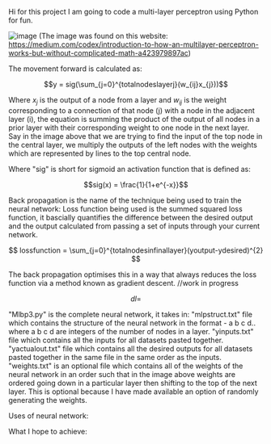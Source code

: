 Hi for this project I am going to code a multi-layer perceptron using Python for fun.

![image](https://github.com/user-attachments/assets/810ad0f7-bf43-40ea-93b9-08fa712e75ef)
(The image was found on this website: https://medium.com/codex/introduction-to-how-an-multilayer-perceptron-works-but-without-complicated-math-a423979897ac)

The movement forward is calculated as:

$$y = sig(\sum_{j=0}^{totalnodeslayerj}(w_{ij}x_{j}))$$

Where $x_{j}$ is the output of a node from a layer and $w_{ij}$ is the weight corresponding to a connection of that node (j) with a node in the adjacent layer (i), the equation is summing the product of the output of all nodes in a prior layer with their corresponding weight to one node in the next layer. Say in the image above that we are trying to find the input of the top node in the central layer, we multiply the outputs of the left nodes with the weights which are represented by lines to the top central node.

Where "sig" is short for sigmoid an activation function that is defined as:

$$sig(x) = \frac{1}{1+e^{-x}}$$

Back propagation is the name of the technique being used to train the neural network:
Loss function being used is the summed squared loss function, it bascially quantifies the difference between the desired output and the output calculated from passing a set of inputs through your current network.

$$ lossfunction = \sum_{j=0}^{totalnodesinfinallayer}(youtput-ydesired)^{2} $$

The back propagation optimises this in a way that always reduces the loss function via a method known as gradient descent.
//work in progress

$$ dl = $$

"Mlbp3.py" is the complete neural network, it takes in:
"mlpstruct.txt" file which contains the structure of the neural network in the format - a b c d.. where a b c d are integers of the number of nodes in a layer.
"yinputs.txt" file which contains all the inputs for all datasets pasted together.
"yactualout.txt" file which contains all the desired outputs for all datasets pasted together in the same file in the same order as the inputs.
"weights.txt" is an optional file which contains all of the weights of the neural network in an order such that in the image above weights are ordered going down in a particular layer then shifting to the top of the next layer. This is optional because I have made available an option of randomly generating the weights.

Uses of neural network:

What I hope to achieve:

